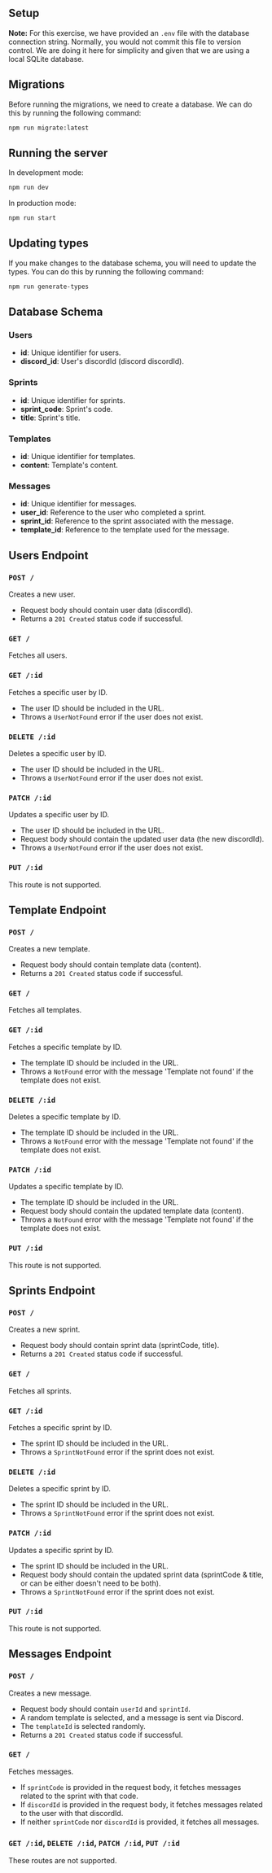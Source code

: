 ## Setup

**Note:** For this exercise, we have provided an `.env` file with the database connection string. Normally, you would not commit this file to version control. We are doing it here for simplicity and given that we are using a local SQLite database.

## Migrations

Before running the migrations, we need to create a database. We can do this by running the following command:

```bash
npm run migrate:latest
```

## Running the server

In development mode:

```bash
npm run dev
```

In production mode:

```bash
npm run start
```

## Updating types

If you make changes to the database schema, you will need to update the types. You can do this by running the following command:

```bash
npm run generate-types
```


## Database Schema

### Users
- **id**: Unique identifier for users.
- **discord_id**: User's discordId (discord discordId).

### Sprints
- **id**: Unique identifier for sprints.
- **sprint_code**: Sprint's code.
- **title**: Sprint's title.

### Templates
- **id**: Unique identifier for templates.
- **content**: Template's content.

### Messages
- **id**: Unique identifier for messages.
- **user_id**: Reference to the user who completed a sprint.
- **sprint_id**: Reference to the sprint associated with the message.
- **template_id**: Reference to the template used for the message.

## Users Endpoint

### `POST /`
Creates a new user.

- Request body should contain user data (discordId).
- Returns a `201 Created` status code if successful.

### `GET /`
Fetches all users.

### `GET /:id`
Fetches a specific user by ID.

- The user ID should be included in the URL.
- Throws a `UserNotFound` error if the user does not exist.

### `DELETE /:id`
Deletes a specific user by ID.

- The user ID should be included in the URL.
- Throws a `UserNotFound` error if the user does not exist.

### `PATCH /:id`
Updates a specific user by ID.

- The user ID should be included in the URL.
- Request body should contain the updated user data (the new discordId).
- Throws a `UserNotFound` error if the user does not exist.

### `PUT /:id`
This route is not supported.

## Template Endpoint

### `POST /`
Creates a new template.

- Request body should contain template data (content).
- Returns a `201 Created` status code if successful.

### `GET /`
Fetches all templates.

### `GET /:id`
Fetches a specific template by ID.

- The template ID should be included in the URL.
- Throws a `NotFound` error with the message 'Template not found' if the template does not exist.

### `DELETE /:id`
Deletes a specific template by ID.

- The template ID should be included in the URL.
- Throws a `NotFound` error with the message 'Template not found' if the template does not exist.

### `PATCH /:id`
Updates a specific template by ID.

- The template ID should be included in the URL.
- Request body should contain the updated template data (content).
- Throws a `NotFound` error with the message 'Template not found' if the template does not exist.

### `PUT /:id`
This route is not supported.

## Sprints Endpoint

### `POST /`
Creates a new sprint.

- Request body should contain sprint data (sprintCode, title).
- Returns a `201 Created` status code if successful.

### `GET /`
Fetches all sprints.

### `GET /:id`
Fetches a specific sprint by ID.

- The sprint ID should be included in the URL.
- Throws a `SprintNotFound` error if the sprint does not exist.

### `DELETE /:id`
Deletes a specific sprint by ID.

- The sprint ID should be included in the URL.
- Throws a `SprintNotFound` error if the sprint does not exist.

### `PATCH /:id`
Updates a specific sprint by ID.

- The sprint ID should be included in the URL.
- Request body should contain the updated sprint data (sprintCode & title, or can be either doesn't need to be both).
- Throws a `SprintNotFound` error if the sprint does not exist.

### `PUT /:id`
This route is not supported.

## Messages Endpoint

### `POST /`
Creates a new message.

- Request body should contain `userId` and `sprintId`.
- A random template is selected, and a message is sent via Discord.
- The `templateId` is selected randomly.
- Returns a `201 Created` status code if successful.

### `GET /`
Fetches messages.

- If `sprintCode` is provided in the request body, it fetches messages related to the sprint with that code.
- If `discordId` is provided in the request body, it fetches messages related to the user with that discordId.
- If neither `sprintCode` nor `discordId` is provided, it fetches all messages.

### `GET /:id`, `DELETE /:id`, `PATCH /:id`, `PUT /:id`
These routes are not supported.
